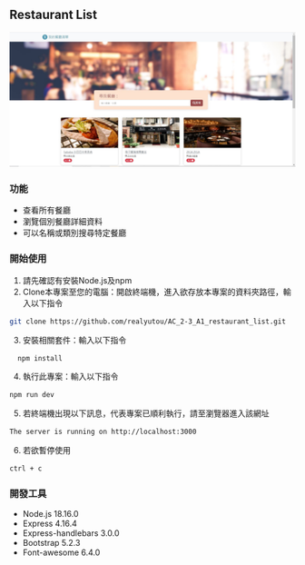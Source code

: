 ## Restaurant List

![Snapsot about Restaurant List](./public/image/snapshot01.jpg)

### 功能
+ 查看所有餐廳
+ 瀏覽個別餐廳詳細資料
+ 可以名稱或類別搜尋特定餐廳

### 開始使用
1. 請先確認有安裝Node.js及npm
2. Clone本專案至您的電腦：開啟終端機，進入欲存放本專案的資料夾路徑，輸入以下指令

```bash
git clone https://github.com/realyutou/AC_2-3_A1_restaurant_list.git
```

3. 安裝相關套件：輸入以下指令

```bash
  npm install
```

4. 執行此專案：輸入以下指令

```bash
npm run dev
```

5. 若終端機出現以下訊息，代表專案已順利執行，請至瀏覽器進入該網址

```bash
The server is running on http://localhost:3000
```

6. 若欲暫停使用

```bash
ctrl + c
```

### 開發工具
  + Node.js 18.16.0
  + Express 4.16.4
  + Express-handlebars 3.0.0
  + Bootstrap 5.2.3
  + Font-awesome 6.4.0
